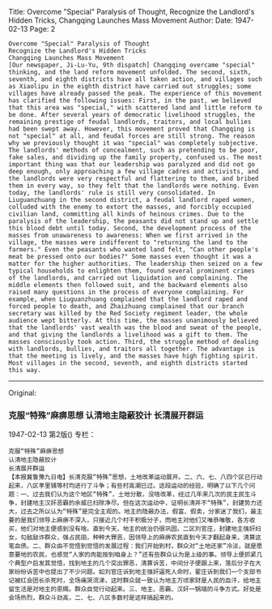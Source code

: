 Title: Overcome "Special" Paralysis of Thought, Recognize the Landlord's Hidden Tricks, Changqing Launches Mass Movement
Author:
Date: 1947-02-13
Page: 2

    Overcome "Special" Paralysis of Thought
    Recognize the Landlord's Hidden Tricks
    Changqing Launches Mass Movement
    [Our newspaper, Ji-Lu-Yu, 9th dispatch] Changqing overcame "special" thinking, and the land reform movement unfolded. The second, sixth, seventh, and eighth districts have all taken action, and villages such as Xiaolipu in the eighth district have carried out struggles; some villages have already passed the peak. The experience of this movement has clarified the following issues: First, in the past, we believed that this area was "special," with scattered land and little reform to be done. After several years of democratic livelihood struggles, the remaining prestige of feudal landlords, traitors, and local bullies had been swept away. However, this movement proved that Changqing is not "special" at all, and feudal forces are still strong. The reason why we previously thought it was "special" was completely subjective. The landlords' methods of concealment, such as pretending to be poor, fake sales, and dividing up the family property, confused us. The most important thing was that our leadership was paralyzed and did not go deep enough, only approaching a few village cadres and activists, and the landlords were very respectful and flattering to them, and bribed them in every way, so they felt that the landlords were nothing. Even today, the landlords' rule is still very consolidated. In Liuguanzhuang in the second district, a feudal landlord raped women, colluded with the enemy to extort the masses, and forcibly occupied civilian land, committing all kinds of heinous crimes. Due to the paralysis of the leadership, the peasants did not stand up and settle this blood debt until today. Second, the development process of the masses from unawareness to awareness: When we first arrived in the village, the masses were indifferent to "returning the land to the farmers." Even the peasants who wanted land felt, "Can other people's meat be pressed onto our bodies?" Some masses even thought it was a matter for the higher authorities. The leadership then seized on a few typical households to enlighten them, found several prominent crimes of the landlords, and carried out liquidation and complaining. The middle elements then followed suit, and the backward elements also raised many questions in the process of everyone complaining. For example, when Liuguanzhuang complained that the landlord raped and forced people to death, and Zhaizhuang complained that our branch secretary was killed by the Red Society regiment leader, the whole audience wept bitterly. At this time, the masses unanimously believed that the landlords' vast wealth was the blood and sweat of the people, and that giving the landlords a livelihood was a gift to them. The masses consciously took action. Third, the struggle method of dealing with landlords, bullies, and traitors all together. The advantage is that the meeting is lively, and the masses have high fighting spirit. Most villages in the second, seventh, and eighth districts started this way.



<hr /> 

Original: 


### 克服“特殊”麻痹思想  认清地主隐蔽狡计  长清展开群运

1947-02-13
第2版()
专栏：

    克服“特殊”麻痹思想
    认清地主隐蔽狡计
    长清展开群运
    【本报冀鲁豫九日电】长清克服“特殊”思想，土地改革运动展开。二、六、七、八四个区已行动起来，八区孝里铺等村均进行了斗争；有些村高潮已过。这段运动的经验，明确了以下几个问题：一、过去我们认为这个地区“特殊”，土地分散，没啥改革，经过几年来几次的民主民生斗争，封建地主汉奸恶霸的余威已扫除净尽。但在这次运动中，证明长清并不“特殊”，封建势力还大，过去之所以认为“特殊”是完全主观的。地主的隐蔽办法，假富、假卖，分家迷了我们，最主要的是我们领导上麻痹不深入，只接近几个村干积极分子，而地主对他们又唯恭唯敬，各方收买，他们对地主便感到没有啥。直到今天，地主的统治仍很巩固。二区刘官庄，封建地主强奸妇女，勾敌敲诈群众，强占民田，种种大罪恶，因领导上的麻痹农民直到今天才翻起身来，清算这笔血债。二、群众由不觉悟到觉悟的发展过程：我们开始到村，群众对“土地还家”冷淡，就是愿意要地的农民，也感觉“人家的肉能按到咱身上？”还有些群众认为是上级的事。领导上便抓紧几个典型户启发其觉悟，找到地主的几个突出罪恶，清算诉苦，中间分子便跟上来，落后分子在大家纷纷诉苦中也提出了不少问题。如刘官庄诉到地主强奸逼死人命时，翟庄诉到我们一个支部书记被红会团长杀死时，全场痛哭流涕，这时群众就一致认为地主万顷家财是人民的血汗，给地主留生活是对地主的恩赐。群众自觉行动起来。三、地主、恶霸、汉奸一锅端的斗争方式。好处是会场热烈，群众斗劲高，二、七、八区多数村是这样搞起来的。
